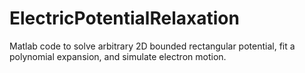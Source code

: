 # ElectricPotentialRelaxation
Matlab code to solve arbitrary 2D bounded rectangular potential, fit a polynomial expansion, and simulate electron motion.
